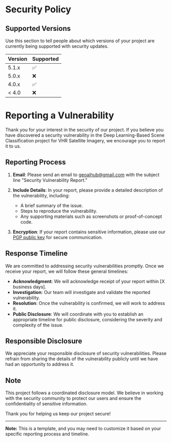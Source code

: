 # Security Policy

## Supported Versions

Use this section to tell people about which versions of your project are
currently being supported with security updates.

| Version | Supported          |
| ------- | ------------------ |
| 5.1.x   | :white_check_mark: |
| 5.0.x   | :x:                |
| 4.0.x   | :white_check_mark: |
| < 4.0   | :x:                |

# Reporting a Vulnerability

Thank you for your interest in the security of our project. If you believe you have discovered a security vulnerability in the Deep Learning-Based Scene Classification project for VHR Satellite Imagery, we encourage you to report it to us.

## Reporting Process

1. **Email**: Please send an email to [geoaihub@gmail.com](mailto:geoaihub@gmail.com) with the subject line "Security Vulnerability Report."

2. **Include Details**: In your report, please provide a detailed description of the vulnerability, including:

   - A brief summary of the issue.
   - Steps to reproduce the vulnerability.
   - Any supporting materials such as screenshots or proof-of-concept code.

3. **Encryption**: If your report contains sensitive information, please use our [PGP public key](link-to-pgp-key) for secure communication.

## Response Timeline

We are committed to addressing security vulnerabilities promptly. Once we receive your report, we will follow these general timelines:

- **Acknowledgment**: We will acknowledge receipt of your report within [X business days].
- **Investigation**: Our team will investigate and validate the reported vulnerability.
- **Resolution**: Once the vulnerability is confirmed, we will work to address it.
- **Public Disclosure**: We will coordinate with you to establish an appropriate timeline for public disclosure, considering the severity and complexity of the issue.

## Responsible Disclosure

We appreciate your responsible disclosure of security vulnerabilities. Please refrain from sharing the details of the vulnerability publicly until we have had an opportunity to address it.

## Note

This project follows a coordinated disclosure model. We believe in working with the security community to protect our users and ensure the confidentiality of sensitive information.

Thank you for helping us keep our project secure!

---
**Note:** This is a template, and you may need to customize it based on your specific reporting process and timeline.
